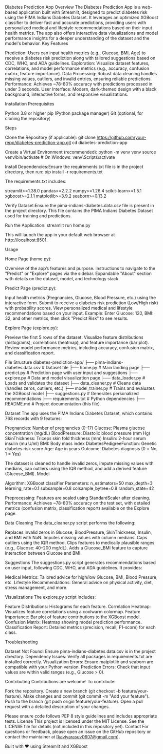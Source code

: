 Diabetes Prediction App
Overview
The Diabetes Prediction App is a web-based application built with Streamlit, designed to predict diabetes risk using the PIMA Indians Diabetes Dataset. It leverages an optimized XGBoost classifier to deliver fast and accurate predictions, providing users with personalized medical and lifestyle recommendations based on their input health metrics. The app also offers interactive data visualizations and model performance insights for a deeper understanding of the dataset and the model's behavior.
Key Features

Prediction: Users can input health metrics (e.g., Glucose, BMI, Age) to receive a diabetes risk prediction along with tailored suggestions based on CDC, WHO, and ADA guidelines.
Exploration: Visualize dataset features, correlations, and model performance metrics (e.g., accuracy, confusion matrix, feature importance).
Data Processing: Robust data cleaning handles missing values, outliers, and invalid entries, ensuring reliable predictions.
Performance: Achieves ~78-80% accuracy with predictions processed in under 3 seconds.
User Interface: Modern, dark-themed design with a black background, interactive forms, and responsive visualizations.

Installation
Prerequisites

Python 3.8 or higher
pip (Python package manager)
Git (optional, for cloning the repository)

Steps

Clone the Repository (if applicable):
git clone https://github.com/your-repo/diabetes-prediction-app.git
cd diabetes-prediction-app


Create a Virtual Environment (recommended):
python -m venv venv
source venv/bin/activate  # On Windows: venv\Scripts\activate


Install Dependencies:Ensure the requirements.txt file is in the project directory, then run:
pip install -r requirements.txt

The requirements.txt includes:

streamlit>=1.38.0
pandas>=2.2.2
numpy>=1.26.4
scikit-learn>=1.5.1
xgboost>=2.1.1
matplotlib>=3.9.2
seaborn>=0.13.2


Verify Dataset:Ensure the pima-indians-diabetes.data.csv file is present in the project directory. This file contains the PIMA Indians Diabetes Dataset used for training and predictions.

Run the Application:
streamlit run home.py

This will launch the app in your default web browser at http://localhost:8501.


Usage

Home Page (home.py):

Overview of the app’s features and purpose.
Instructions to navigate to the "Predict" or "Explore" pages via the sidebar.
Expandable "About" section with details on the dataset, model, and technology stack.


Predict Page (predict.py):

Input health metrics (Pregnancies, Glucose, Blood Pressure, etc.) using the interactive form.
Submit to receive a diabetes risk prediction (Low/High risk) with probability scores.
View personalized medical and lifestyle recommendations based on your input.
Example: Enter Glucose: 120, BMI: 32, and other metrics, then click "Predict Risk" to see results.


Explore Page (explore.py):

Preview the first 5 rows of the dataset.
Visualize feature distributions (histograms), correlations (heatmap), and feature importance (bar plot).
Review model performance metrics, including accuracy, confusion matrix, and classification report.



File Structure
diabetes-prediction-app/
├── pima-indians-diabetes.data.csv  # Dataset file
├── home.py                        # Main landing page
├── predict.py                     # Prediction page with user input and suggestions
├── explore.py                     # Data and model visualization page
├── data_loader.py                 # Loads and validates the dataset
├── data_cleaner.py                # Cleans data (handles zeros, outliers, etc.)
├── model_trainer.py               # Trains and evaluates the XGBoost model
├── suggestions.py                 # Generates personalized recommendations
├── requirements.txt               # Python dependencies
├── README.md                      # Project documentation (this file)

Dataset
The app uses the PIMA Indians Diabetes Dataset, which contains 768 records with 9 features:

Pregnancies: Number of pregnancies (0–17)
Glucose: Plasma glucose concentration (mg/dL)
BloodPressure: Diastolic blood pressure (mm Hg)
SkinThickness: Triceps skin fold thickness (mm)
Insulin: 2-hour serum insulin (mu U/ml)
BMI: Body mass index
DiabetesPedigreeFunction: Genetic diabetes risk score
Age: Age in years
Outcome: Diabetes diagnosis (0 = No, 1 = Yes)

The dataset is cleaned to handle invalid zeros, impute missing values with medians, cap outliers using the IQR method, and add a derived feature (Glucose_BMI).
Model

Algorithm: XGBoost classifier
Parameters:
n_estimators=50
max_depth=3
learning_rate=0.1
subsample=0.8
colsample_bytree=0.8
random_state=42


Preprocessing: Features are scaled using StandardScaler after cleaning.
Performance: Achieves ~78-80% accuracy on the test set, with detailed metrics (confusion matrix, classification report) available on the Explore page.

Data Cleaning
The data_cleaner.py script performs the following:

Replaces invalid zeros in Glucose, BloodPressure, SkinThickness, Insulin, and BMI with NaN.
Imputes missing values with column medians.
Caps outliers using the IQR method.
Clips features to medically plausible ranges (e.g., Glucose: 40–200 mg/dL).
Adds a Glucose_BMI feature to capture interaction between Glucose and BMI.

Suggestions
The suggestions.py script generates recommendations based on user input, following CDC, WHO, and ADA guidelines. It provides:

Medical Metrics: Tailored advice for high/low Glucose, BMI, Blood Pressure, etc.
Lifestyle Recommendations: General advice on physical activity, diet, stress management, and more.

Visualizations
The explore.py script includes:

Feature Distributions: Histograms for each feature.
Correlation Heatmap: Visualizes feature correlations using a coolwarm colormap.
Feature Importance: Bar plot of feature contributions to the XGBoost model.
Confusion Matrix: Heatmap showing model prediction performance.
Classification Report: Detailed metrics (precision, recall, F1-score) for each class.

Troubleshooting

Dataset Not Found: Ensure pima-indians-diabetes.data.csv is in the project directory.
Dependency Issues: Verify all packages in requirements.txt are installed correctly.
Visualization Errors: Ensure matplotlib and seaborn are compatible with your Python version.
Prediction Errors: Check that input values are within valid ranges (e.g., Glucose > 0).

Contributing
Contributions are welcome! To contribute:

Fork the repository.
Create a new branch (git checkout -b feature/your-feature).
Make changes and commit (git commit -m "Add your feature").
Push to the branch (git push origin feature/your-feature).
Open a pull request with a detailed description of your changes.

Please ensure code follows PEP 8 style guidelines and includes appropriate tests.
License
This project is licensed under the MIT License. See the LICENSE file for details (not included in this repository yet).
Contact
For questions or feedback, please open an issue on the GitHub repository or contact the maintainer at [kaviyarasuv0607@gmail.com].

Built with ❤️ using Streamlit and XGBoost
